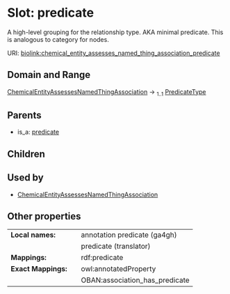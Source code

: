 
# Slot: predicate


A high-level grouping for the relationship type. AKA minimal predicate. This is analogous to category for nodes.

URI: [biolink:chemical_entity_assesses_named_thing_association_predicate](https://w3id.org/biolink/vocab/chemical_entity_assesses_named_thing_association_predicate)


## Domain and Range

[ChemicalEntityAssessesNamedThingAssociation](ChemicalEntityAssessesNamedThingAssociation.md) &#8594;  <sub>1..1</sub> [PredicateType](types/PredicateType.md)

## Parents

 *  is_a: [predicate](predicate.md)

## Children


## Used by

 * [ChemicalEntityAssessesNamedThingAssociation](ChemicalEntityAssessesNamedThingAssociation.md)

## Other properties

|  |  |  |
| --- | --- | --- |
| **Local names:** | | annotation predicate (ga4gh) |
|  | | predicate (translator) |
| **Mappings:** | | rdf:predicate |
| **Exact Mappings:** | | owl:annotatedProperty |
|  | | OBAN:association_has_predicate |

